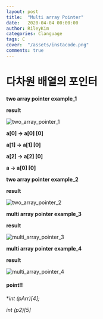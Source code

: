 ```yaml
---
layout: post
title:  "Multi array Pointer"
date:   2020-04-04 00:00:00
author: RileyKim
categories: Clanguage
tags: C
cover:  "/assets/instacode.png"
comments: true
---
```


# 다차원 배열의 포인터

**two array pointer example_1**

<script src="https://gist.github.com/RileyKim/b6fd6f6fa360b023d88c76ae41392275.js"></script>

**result**

![two_array_pointer_1](https://user-images.githubusercontent.com/24997255/73252505-32eb4700-41fe-11ea-9fd0-e8e83b16b6f6.PNG)



**a[0] -> a[0] [0]**

**a[1] -> a[1] [0]**

**a[2] -> a[2] [0]**

**a -> a[0] [0]**



**two array pointer example_2**

<script src="https://gist.github.com/RileyKim/9aa93ac7a991c1159b48d1fc613ea1c2.js"></script>

**result**

![two_array_pointer_2](https://user-images.githubusercontent.com/24997255/73253008-08e65480-41ff-11ea-9775-13da325cbe0c.PNG)



**multi array pointer example_3**

<script src="https://gist.github.com/RileyKim/6ce83802aec5f42a24e0171c55cb263d.js"></script>

**result**

![multi_array_pointer_3](https://user-images.githubusercontent.com/24997255/73415058-15c88c80-4354-11ea-8ec9-306b1a4dfe50.PNG)



**multi array pointer example_4**

<script src="https://gist.github.com/RileyKim/2a2906d88e4dacd08cab94e4a96be682.js"></script>

**result**

![multi_array_pointer_4](https://user-images.githubusercontent.com/24997255/73425382-d494a480-4374-11ea-87aa-db59bd528f39.PNG)





#### point!!

**int (*pArr)[4];**

**int* (*p2)[5]**

